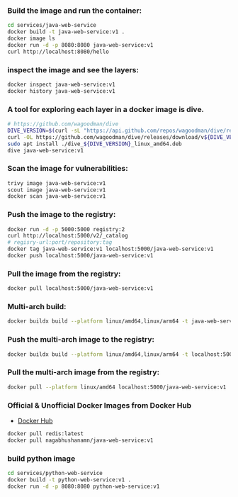 

### Build the image and run the container:
```bash
cd services/java-web-service
docker build -t java-web-service:v1 .
docker image ls
docker run -d -p 8080:8080 java-web-service:v1
curl http://localhost:8080/hello
```

### inspect the image and see the layers:
```bash
docker inspect java-web-service:v1
docker history java-web-service:v1
```

### A tool for exploring each layer in a docker image is dive. 
```bash
# https://github.com/wagoodman/dive
DIVE_VERSION=$(curl -sL "https://api.github.com/repos/wagoodman/dive/releases/latest" | grep '"tag_name":' | sed -E 's/.*"v([^"]+)".*/\1/')
curl -OL https://github.com/wagoodman/dive/releases/download/v${DIVE_VERSION}/dive_${DIVE_VERSION}_linux_amd64.deb
sudo apt install ./dive_${DIVE_VERSION}_linux_amd64.deb
dive java-web-service:v1
```

### Scan the image for vulnerabilities:
```bash
trivy image java-web-service:v1
scout image java-web-service:v1
docker scan java-web-service:v1
```

### Push the image to the registry:
```bash
docker run -d -p 5000:5000 registry:2
curl http://localhost:5000/v2/_catalog
# regisry-url:port/repository:tag
docker tag java-web-service:v1 localhost:5000/java-web-service:v1
docker push localhost:5000/java-web-service:v1

```

### Pull the image from the registry:
```bash
docker pull localhost:5000/java-web-service:v1
```

### Multi-arch build:
```bash
docker buildx build --platform linux/amd64,linux/arm64 -t java-web-service:v1 .
```

### Push the multi-arch image to the registry:
```bash
docker buildx build --platform linux/amd64,linux/arm64 -t localhost:5000/java-web-service:v1 --push .
```

### Pull the multi-arch image from the registry:
```bash
docker pull --platform linux/amd64 localhost:5000/java-web-service:v1
```


### Official & Unofficial Docker Images from Docker Hub
- [Docker Hub](https://hub.docker.com/)
```bash
docker pull redis:latest
docker pull nagabhushanamn/java-web-service:v1
```






### build python image
```bash
cd services/python-web-service
docker build -t python-web-service:v1 .
docker run -d -p 8080:8080 python-web-service:v1